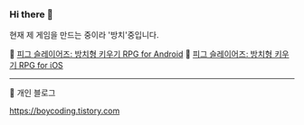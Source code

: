 ### Hi there 👋

현재 제 게임을 만드는 중이라 '방치'중입니다.

🤖 [피그 슬레이어즈: 방치형 키우기 RPG for Android](https://play.google.com/store/apps/details?id=com.mongilmongilgames.pigslayers&hl=ko)
🍏 [피그 슬레이어즈: 방치형 키우기 RPG for iOS](https://apps.apple.com/kr/app/%ED%94%BC%EA%B7%B8-%EC%8A%AC%EB%A0%88%EC%9D%B4%EC%96%B4%EC%A6%88-%EB%B0%A9%EC%B9%98%ED%98%95-%ED%82%A4%EC%9A%B0%EA%B8%B0-rpg/id1622193483)



---
:blue_book: 개인 블로그

https://boycoding.tistory.com

<!--
**adunStudio/adunstudio** is a ✨ _special_ ✨ repository because its `README.md` (this file) appears on your GitHub profile.

Here are some ideas to get you started:

- 🔭 I’m currently working on ...
- 🌱 I’m currently learning ...
- 👯 I’m looking to collaborate on ...
- 🤔 I’m looking for help with ...
- 💬 Ask me about ...
- 📫 How to reach me: ...
- 😄 Pronouns: ...
- ⚡ Fun fact: ...
-->
